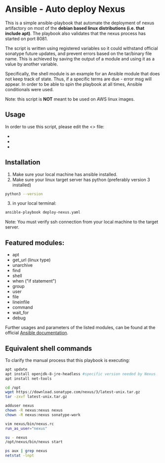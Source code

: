 # Ansible - Auto deploy Nexus

This is a simple ansible-playbook that automate the deployment of nexus artifactory on most of the **debian based linux distributions (i.e. that include apt)**. The playbook also validates that the nexus process has started on port 8081. 

The script is written using registered variables so it could withstand official sonatype future updates, and prevent errors based on the tar/binary file name. This is achieved by saving the output of a module and using it as a value by another variable. 

Specifically, the shell module is an example for an Ansible module that does not keep track of state. Thus, if a specific terms are due - error msg will appear. In order to be able to spin the playbook at all times, Ansible conditionals were used.

Note: this script is **NOT** meant to be used on AWS linux images.

## Usage

In order to use this script, please edit the <> file:

-
-
-

## Installation

1. Make sure your local machine has ansible installed. 
2. Make sure your linux target server has python (preferably version 3 installed)
```bash
python3 --version
```
3. in your local terminal:
```bash
ansible-playbook deploy-nexus.yaml
```
Note: You must verify ssh connection from your local machine to the target server.

## Featured modules:

- apt
- get_url (linux type)
- unarchive
- find
- shell
- when ("if statement")
- group
- user
- file
- lineinfile
- command
- wait_for
- debug

Further usages and parameters of the listed modules, can be found at the official [Ansible documentation](https://docs.ansible.com/ansible/latest/collections/ansible/builtin/).

## Equivalent shell commands

To clarify the manual process that this playbook is executing:
```bash
apt update
apt install openjdk-8-jre-headless #specific version needed by Nexus
apt install net-tools

cd /opt
wget https://download.sonatype.com/nexus/3/latest-unix.tar.gz
tar -zxvf latest-unix.tar.gz

adduser nexus
chown -R nexus:nexus nexus 
chown -R nexus:nexus sonatype-work

vim nexus/bin/nexus.rc
run_as_user="nexus"

su - nexus
/opt/nexus/bin/nexus start

ps aux | grep nexus
netstat -lnpt
```
